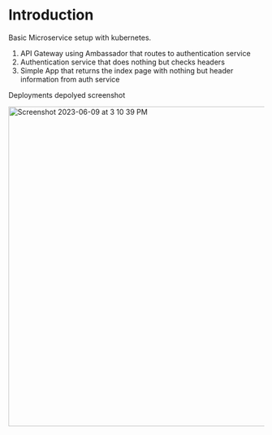 # Introduction

Basic Microservice setup with kubernetes. 

1. API Gateway using Ambassador that routes to authentication service
1. Authentication service that does nothing but checks headers
1. Simple App that returns the index page with nothing but header information from auth service


Deployments depolyed screenshot

<img width="628" alt="Screenshot 2023-06-09 at 3 10 39 PM" src="https://github.com/Pooja-Hegde/micro-kube/assets/51332074/7b1997f0-288b-4350-bd90-11da08173e4d">
